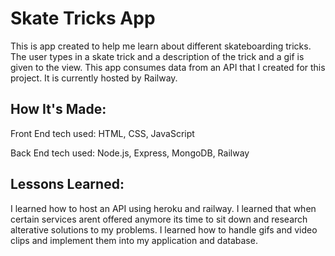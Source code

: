 <h1>Skate Tricks App</h1>

This is app created to help me learn about different skateboarding tricks. The user types in a skate trick and a description of the trick and a gif is given to the view. This app consumes data from an API that I created for this project. It is currently hosted by Railway.

<h2>How It's Made:</h2>

Front End tech used: HTML, CSS, JavaScript

Back End tech used: Node.js, Express, MongoDB, Railway

<h2>Lessons Learned:</h2>

I learned how to host an API using heroku and railway. I learned that when certain services arent offered anymore its time to sit down and research alterative solutions to my problems. I learned how to handle gifs and video clips and implement them into my application and database. 

